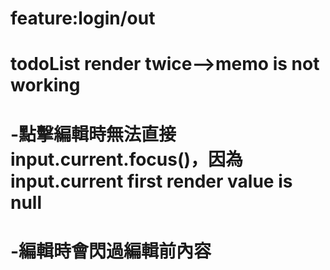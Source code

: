 

# feature:login/out
# todoList render twice-->memo is not working
# -點擊編輯時無法直接input.current.focus()，因為input.current first render value is null
# -編輯時會閃過編輯前內容